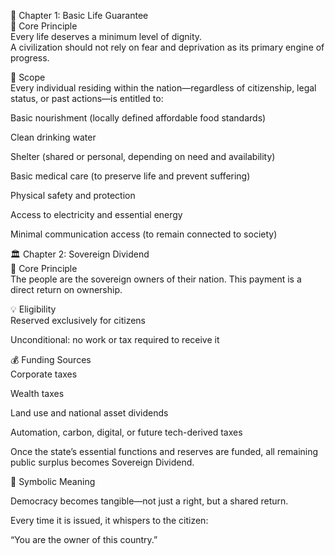 📜 Chapter 1: Basic Life Guarantee<br/>
🌱 Core Principle<br/>
Every life deserves a minimum level of dignity.<br/>
A civilization should not rely on fear and deprivation as its primary engine of progress.<br/>

📌 Scope<br/>
Every individual residing within the nation—regardless of citizenship, legal status, or past actions—is entitled to:<br/>

Basic nourishment (locally defined affordable food standards)<br/>

Clean drinking water<br/>

Shelter (shared or personal, depending on need and availability)<br/>

Basic medical care (to preserve life and prevent suffering)<br/>

Physical safety and protection<br/>

Access to electricity and essential energy<br/>

Minimal communication access (to remain connected to society)<br/>



🏛️ Chapter 2: Sovereign Dividend<br/>
🌟 Core Principle<br/>
The people are the sovereign owners of their nation. This payment is a direct return on ownership.<br/>

💡 Eligibility<br/>
Reserved exclusively for citizens<br/>

Unconditional: no work or tax required to receive it<br/>



💰 Funding Sources<br/>
Corporate taxes<br/>

Wealth taxes<br/>

Land use and national asset dividends<br/>

Automation, carbon, digital, or future tech-derived taxes<br/>

Once the state’s essential functions and reserves are funded, all remaining public surplus becomes Sovereign Dividend.<br/>

💬 Symbolic Meaning<br/>

Democracy becomes tangible—not just a right, but a shared return.<br/>

Every time it is issued, it whispers to the citizen:<br/>

“You are the owner of this country.”<br/>
